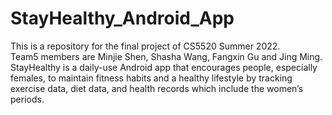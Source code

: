 # StayHealthy_Android_App
This is a repository for the final project of CS5520 Summer 2022. <br />Team5 members are Minjie Shen, Shasha Wang, Fangxin Gu and Jing Ming. <br />StayHealthy is a daily-use Android app that encourages people, especially females, to maintain fitness habits and a healthy lifestyle by tracking exercise data, diet data, and health records which include the women’s periods.<br />
